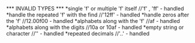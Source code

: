 *** INVALID TYPES ***
*single 'f' or multiple 'f' itself    //'f' , 'ff'  - handled
*handle the repeated 'f' with the find //'12ff'     - handled
*handle zeros after the 'f' //12.00f00              - handled
*alphabets along with the 'f' //af                  - handled
*alphabets along with the digits //10a or 10af      - handled
*empty string or character //''                     - handled
*repeated decimals //'..'                           - handled
